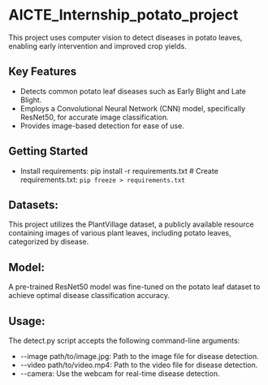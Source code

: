 # AICTE_Internship_potato_project
This project uses computer vision to detect diseases in potato leaves, enabling early intervention and improved crop yields.

## Key Features

* Detects common potato leaf diseases such as Early Blight and Late Blight.
* Employs a Convolutional Neural Network (CNN) model, specifically ResNet50, for accurate image classification.  
* Provides image-based detection for ease of use.

## Getting Started

 * Install requirements:
   pip install -r requirements.txt  # Create requirements.txt: `pip freeze > requirements.txt`

 ## Datasets:
This project utilizes the PlantVillage  dataset, a publicly available resource containing images of various plant leaves, including potato leaves, categorized by disease. 

## Model:
A pre-trained ResNet50 model was fine-tuned on the potato leaf dataset to achieve optimal disease classification accuracy.  

## Usage:
The detect.py script accepts the following command-line arguments:
 * --image path/to/image.jpg:  Path to the image file for disease detection.
 * --video path/to/video.mp4: Path to the video file for disease detection.
 * --camera: Use the webcam for real-time disease detection.
